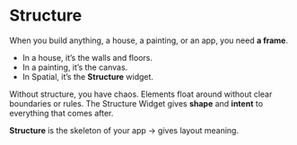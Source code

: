 # Structure

When you build anything, a house, a painting, or an app, you need **a frame**.

- In a house, it’s the walls and floors.
- In a painting, it’s the canvas.
- In Spatial, it’s the **Structure** widget.

Without structure, you have chaos. Elements float around without clear boundaries or rules. The Structure Widget gives **shape** and **intent** to everything that comes after.

**Structure** is the skeleton of your app → gives layout meaning.
